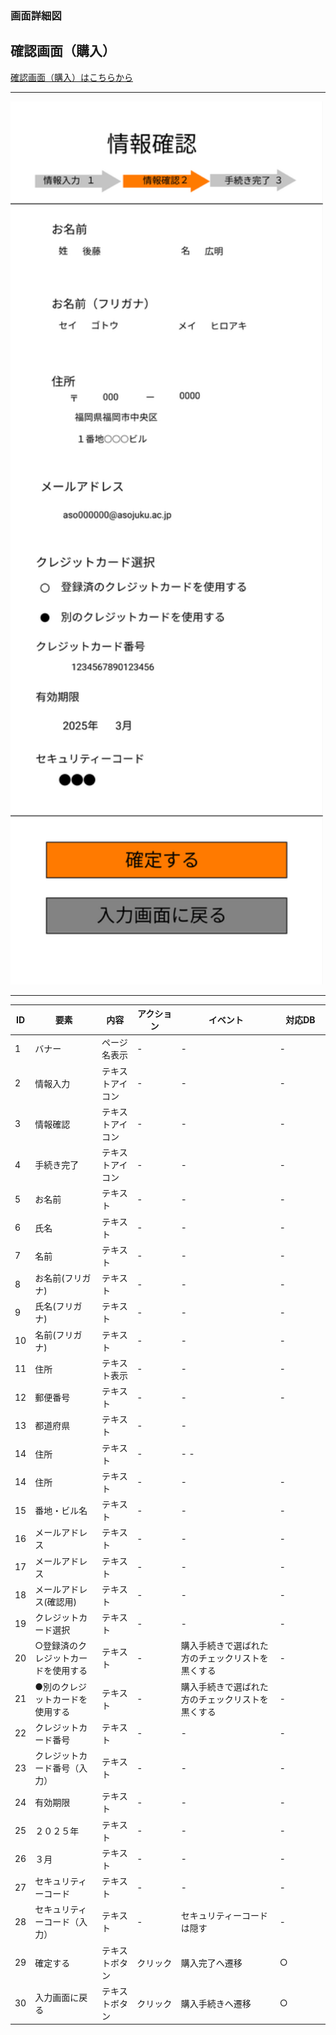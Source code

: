 ### 画面詳細図
## 確認画面（購入）
[確認画面（購入）はこちらから](https://www.figma.com/file/AcqvTd2ESv7CHI1u9nvaJY/確認画面?node-id=0%3A1)
****
<img src="../img/確認画面（購入）.png" width="500">

****
| ID | 要素 | 内容 | アクション | イベント | 対応DB |
|----|------|------|------------|----------|--------|
|1   |バナー|ページ名表示|-      |-          |-      |
|2   |情報入力|テキストアイコン|-        |-      |-|
|3   |情報確認|テキストアイコン|-        |-      |-|
|4   |手続き完了|テキストアイコン|-        　　|-      |-|
|5   |お名前|テキスト|-        |-      　　　|-　　　|
|6   |氏名|テキスト|-           |-           |-       |
|7   |名前|テキスト|-            |-        |-        |
|8   |お名前(フリガナ)|テキスト|-        |-  　　　|-　　　|
|9   |氏名(フリガナ)|テキスト|-           |-      |-      |
|10  |名前(フリガナ)|テキスト|-           |-        |-  |
|11  |住所|テキスト表示|-　　|-　　　　|-　   　　　|
|12  |郵便番号|テキスト|-            |-     |-         |
|13  |都道府県|テキスト|-             |-       |       |
|14  |住所|テキスト|-              | -  -       |       |
|14  |住所|テキスト|-              | -         |-        |
|15  |番地・ビル名|テキスト|-       | -         |-        |
|16  |メールアドレス|テキスト|-　　　|-　　　　|-　　　　|
|17  |メールアドレス|テキスト|-        |-    |-     |
|18  |メールアドレス(確認用)|テキスト|-       |-    |-     |
|19  |クレジットカード選択|テキスト|-　　　|-　　　　|-　　　　|
|20  |○登録済のクレジットカードを使用する|テキスト|-       |購入手続きで選ばれた方のチェックリストを黒くする    |-     |
|21  |●別のクレジットカードを使用する|テキスト|-      | 購入手続きで選ばれた方のチェックリストを黒くする   |-     |
|22  |クレジットカード番号|テキスト|-　　　|-　　　　|-　　　　|
|23  |クレジットカード番号（入力）|テキスト|-      |-         |-         |
|24  |有効期限|テキスト|-       |-         |-       |
|25  |２０２５年|テキスト|-       |-          |-        |
|26  |３月|テキスト|-                |-       |-      |
|27  |セキュリティーコード|テキスト|-      |-         |-         |
|28  |セキュリティーコード（入力）|テキスト|-      |セキュリティーコードは隠す         |-         |
|29  |確定する|テキストボタン|クリック|購入完了へ遷移|○|
|30  |入力画面に戻る|テキストボタン|クリック|購入手続きへ遷移|○|



